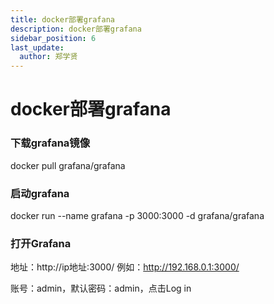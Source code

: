 ```yaml
---
title: docker部署grafana
description: docker部署grafana
sidebar_position: 6
last_update:
  author: 郑学贤
---
```


# docker部署grafana

### 下载grafana镜像

  docker pull grafana/grafana

### 启动grafana

  docker run --name grafana -p 3000:3000 -d grafana/grafana


### 打开Grafana

地址：http://ip地址:3000/
例如：http://192.168.0.1:3000/

账号：admin，默认密码：admin，点击Log in
